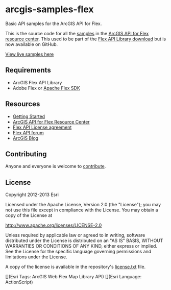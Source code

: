 # arcgis-samples-flex

Basic API samples for the ArcGIS API for Flex.

This is the source code for all the [samples](https://developers.arcgis.com/en/flex/sample-code/) in the  [ArcGIS API for Flex resource center](https://developers.arcgis.com/en/flex/).  This used to be part of the [Flex API Library download](http://links.esri.com/flex-api/latest-download) but is now available on GitHub.

[View live samples here](https://developers.arcgis.com/en/flex/sample-code/)

## Requirements
* ArcGIS Flex API Library
* Adobe Flex or [Apache Flex SDK](http://flex.apache.org/)

## Resources
* [Getting Started](https://developers.arcgis.com/en/flex/guide/getting-started.htm)
* [ArcGIS API for Flex Resource Center](http://links.esri.com/flex)
* [Flex API License agreement](http://www.esri.com/legal/pdfs/mla_e204_e300/english.pdf)
* [Flex API forum](http://forums.arcgis.com/forums/18-ArcGIS-API-for-Flex)
* [ArcGIS Blog](http://blogs.esri.com/esri/arcgis/tag/flex/)

## Contributing

Anyone and everyone is welcome to [contribute](CONTRIBUTING.md).

## License
Copyright 2012-2013 Esri

Licensed under the Apache License, Version 2.0 (the "License");
you may not use this file except in compliance with the License.
You may obtain a copy of the License at

   http://www.apache.org/licenses/LICENSE-2.0

Unless required by applicable law or agreed to in writing, software
distributed under the License is distributed on an "AS IS" BASIS,
WITHOUT WARRANTIES OR CONDITIONS OF ANY KIND, either express or implied.
See the License for the specific language governing permissions and
limitations under the License.

A copy of the license is available in the repository's [license.txt](license.txt) file.

[](Esri Tags: ArcGIS Web Flex Map Library API)
[](Esri Language: ActionScript)
